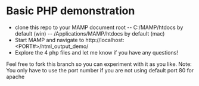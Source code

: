 # Basic PHP demonstration
- clone this repo to your MAMP document root
-- C:/MAMP/htdocs by default (win)
-- /Applications/MAMP/htdocs by default (mac)
- Start MAMP and navigate to http://localhost:<PORT#>/html_output_demo/
- Explore the 4 php files and let me know if you have any questions!

Feel free to fork this branch so you can experiment with it as you like. 
Note: You only have to use the port number if you are not using default port 80 for apache
